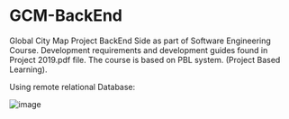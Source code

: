 # GCM-BackEnd
Global City Map Project BackEnd Side as part of Software Engineering Course.
Development requirements and development guides found in Project 2019.pdf file.
The course is based on PBL system. (Project Based Learning).


Using remote relational Database:


![image](https://user-images.githubusercontent.com/39590212/59599153-85ac3e80-9106-11e9-9be5-4fccada462a5.png)


